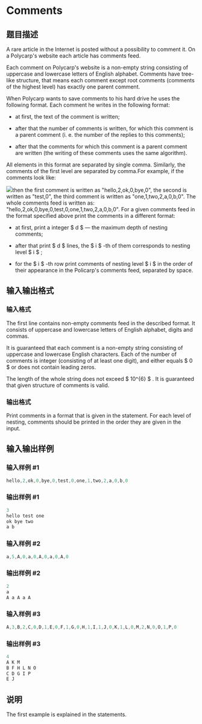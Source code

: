 # Comments

## 题目描述

A rare article in the Internet is posted without a possibility to comment it. On a Polycarp's website each article has comments feed.

Each comment on Polycarp's website is a non-empty string consisting of uppercase and lowercase letters of English alphabet. Comments have tree-like structure, that means each comment except root comments (comments of the highest level) has exactly one parent comment.

When Polycarp wants to save comments to his hard drive he uses the following format. Each comment he writes in the following format:

- at first, the text of the comment is written;

- after that the number of comments is written, for which this comment is a parent comment (i. e. the number of the replies to this comments);

- after that the comments for which this comment is a parent comment are written (the writing of these comments uses the same algorithm).

All elements in this format are separated by single comma. Similarly, the comments of the first level are separated by comma.For example, if the comments look like:

![](https://cdn.luogu.com.cn/upload/vjudge_pic/CF747E/7ae7c2c94703e493268a07ff52889efe5206362d.png)then the first comment is written as "hello,2,ok,0,bye,0", the second is written as "test,0", the third comment is written as "one,1,two,2,a,0,b,0". The whole comments feed is written as: "hello,2,ok,0,bye,0,test,0,one,1,two,2,a,0,b,0". For a given comments feed in the format specified above print the comments in a different format:

- at first, print a integer $ d $ — the maximum depth of nesting comments;

- after that print $ d $ lines, the $ i $ -th of them corresponds to nesting level $ i $ ;

- for the $ i $ -th row print comments of nesting level $ i $ in the order of their appearance in the Policarp's comments feed, separated by space.

## 输入输出格式

### 输入格式

The first line contains non-empty comments feed in the described format. It consists of uppercase and lowercase letters of English alphabet, digits and commas.

It is guaranteed that each comment is a non-empty string consisting of uppercase and lowercase English characters. Each of the number of comments is integer (consisting of at least one digit), and either equals $ 0 $ or does not contain leading zeros.

The length of the whole string does not exceed $ 10^{6} $ . It is guaranteed that given structure of comments is valid.

### 输出格式

Print comments in a format that is given in the statement. For each level of nesting, comments should be printed in the order they are given in the input.

## 输入输出样例

### 输入样例 #1

```cpp
hello,2,ok,0,bye,0,test,0,one,1,two,2,a,0,b,0

```
### 输出样例 #1

```cpp
3
hello test one 
ok bye two 
a b 

```
### 输入样例 #2

```cpp
a,5,A,0,a,0,A,0,a,0,A,0

```
### 输出样例 #2

```cpp
2
a 
A a A a A 

```
### 输入样例 #3

```cpp
A,3,B,2,C,0,D,1,E,0,F,1,G,0,H,1,I,1,J,0,K,1,L,0,M,2,N,0,O,1,P,0

```
### 输出样例 #3

```cpp
4
A K M 
B F H L N O 
C D G I P 
E J 

```
## 说明

The first example is explained in the statements.

